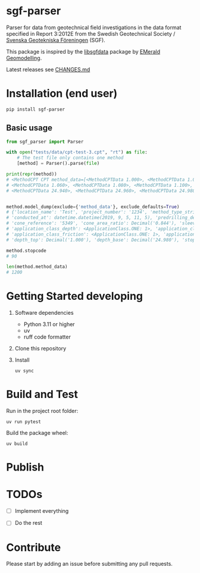 # sgf-parser

Parser for data from geotechnical field investigations in the data format 
specified in Report 3:2012E from the Swedish Geotechnical Society /
[Svenska Geotekniska Föreningen](http://sgf.net/) (SGF).

This package is inspired by the [libsgfdata](https://github.com/emerald-geomodelling/libsgfdata) 
package by [EMerald Geomodelling](https://www.emerald-geomodelling.com/).

Latest releases see [CHANGES.md](CHANGES.md)

# Installation (end user) 

```bash
pip install sgf-parser
```

## Basic usage

```python
from sgf_parser import Parser

with open("tests/data/cpt-test-3.cpt", "rt") as file:
    # The test file only contains one method
    [method] = Parser().parse(file)

print(repr(method))
# <MethodCPT CPT method_data=[<MethodCPTData 1.000>, <MethodCPTData 1.020>, <MethodCPTData 1.040>, 
# <MethodCPTData 1.060>, <MethodCPTData 1.080>, <MethodCPTData 1.100>, <MethodCPTData 1.120>, ...,
# <MethodCPTData 24.940>, <MethodCPTData 24.960>, <MethodCPTData 24.980>]>


method.model_dump(exclude={'method_data'}, exclude_defaults=True)
# {'location_name': 'Test', 'project_number': '1234', 'method_type_string': '107A', 
# 'conducted_at': datetime.datetime(2019, 9, 5, 11, 5), 'predrilling_depth': Decimal('1.00'), 
# 'cone_reference': '5349', 'cone_area_ratio': Decimal('0.844'), 'sleeve_area_ratio': Decimal('0'), 
# 'application_class_depth': <ApplicationClass.ONE: 1>, 'application_class_resistance': <ApplicationClass.ONE: 1>, 
# 'application_class_friction': <ApplicationClass.ONE: 1>, 'application_class_pressure': <ApplicationClass.ONE: 1>, 
# 'depth_top': Decimal('1.000'), 'depth_base': Decimal('24.980'), 'stopcode': 90}

method.stopcode
# 90

len(method.method_data)
# 1200

```

# Getting Started developing

1. Software dependencies

   - Python 3.11 or higher
   - uv
   - ruff code formatter

2. Clone this repository

3. Install

   `uv sync`


# Build and Test

Run in the project root folder: 

    uv run pytest 

Build the package wheel: 

    uv build

# Publish

# TODOs

- [ ] Implement everything
- [ ] Do the rest


# Contribute

Please start by adding an issue before submitting any pull requests.

